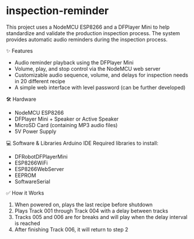 # inspection-reminder

This project uses a NodeMCU ESP8266 and a DFPlayer Mini to help standardize and validate the production inspection process. The system provides automatic audio reminders during the inspection process.

✨ Features
- Audio reminder playback using the DFPlayer Mini
- Volume, play, and stop control via the NodeMCU web server
- Customizable audio sequence, volume, and delays for inspection needs in 20 different recipe
- A simple web interface with level password (can be further developed)

🛠️ Hardware
- NodeMCU ESP8266
- DFPlayer Mini + Speaker or Active Speaker
- MicroSD Card (containing MP3 audio files)
- 5V Power Supply

💻 Software & Libraries
Arduino IDE
Required libraries to install:
- DFRobotDFPlayerMini
- ESP8266WiFi
- ESP8266WebServer
- EEPROM
- SoftwareSerial

✅ How it Works
1. When powered on, plays the last recipe before shutdown
2. Plays Track 001 through Track 004 with a delay between tracks
3. Tracks 005 and 006 are for breaks and will play when the delay interval is reached
4. After finishing Track 006, it will return to step 2